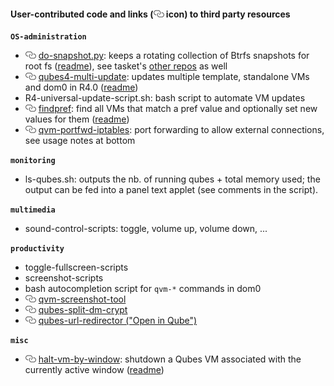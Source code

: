 #### User-contributed code and links (![](/_res/l.png) icon) to third party resources ####

**`OS-administration`**
- ![](/_res/l.png) [do-snapshot.py](https://github.com/tasket/Qubes-scripts/blob/master/do-snapshot.py): keeps a rotating collection of Btrfs snapshots for root fs ([readme](https://github.com/tasket/Qubes-scripts#do-snapshotpy)), see tasket's [other repos](https://github.com/tasket) as well
- ![](/_res/l.png) [qubes4-multi-update](https://github.com/tasket/Qubes-scripts/blob/master/qubes4-multi-update): updates multiple template, standalone VMs and dom0 in R4.0 ([readme](https://github.com/tasket/Qubes-scripts#qubes4-multi-update))
- R4-universal-update-script.sh: bash script to automate VM updates
- ![](/_res/l.png) [findpref](https://github.com/tasket/Qubes-scripts/blob/master/findpref): find all VMs that match a pref value and optionally set new values for them ([readme](https://github.com/tasket/Qubes-scripts#findpref))
- ![](/_res/l.png) [qvm-portfwd-iptables](https://gist.github.com/Joeviocoe/6c4dc0c283f6d6c5b1a3f5af8793292b): port forwarding to allow external connections, see usage notes at bottom 

**`monitoring`**
- ls-qubes.sh: outputs the nb. of running qubes + total memory used; the output can be fed into a panel text applet (see comments in the script).

**`multimedia`**
- sound-control-scripts: toggle, volume up, volume down, ...

**`productivity`**
- toggle-fullscreen-scripts
- screenshot-scripts
- bash autocompletion script for `qvm-*` commands in dom0
- ![](/_res/l.png) [qvm-screenshot-tool](https://github.com/evadogstar/qvm-screenshot-tool)
- ![](/_res/l.png) [qubes-split-dm-crypt](https://github.com/rustybird/qubes-split-dm-crypt)
- ![](/_res/l.png) [qubes-url-redirector ("Open in Qube")](https://github.com/raffaeleflorio/qubes-url-redirector/)

**`misc`**
- ![](/_res/l.png) [halt-vm-by-window](https://github.com/tasket/Qubes-scripts/blob/master/halt-vm-by-window): shutdown a Qubes VM associated with the currently active window ([readme](https://github.com/tasket/Qubes-scripts#halt-vm-by-window))
